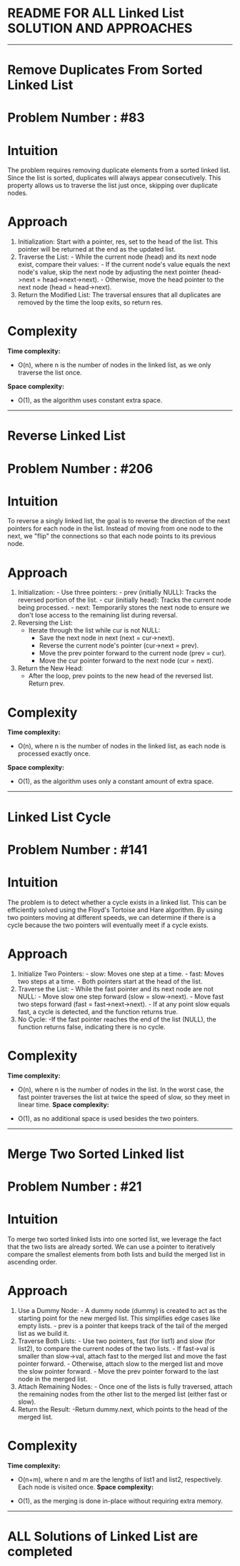 # README FOR ALL Linked List  SOLUTION AND APPROACHES 
---

# Remove Duplicates From Sorted Linked List 
# Problem Number : #83
# Intuition
<!-- Describe your first thoughts on how to solve this problem. -->
The problem requires removing duplicate elements from a sorted linked list. 
Since the list is sorted, duplicates will always appear consecutively. 
This property allows us to traverse the list just once, skipping over duplicate nodes.

# Approach
<!-- Describe your approach to solving the problem. -->
1. Initialization: Start with a pointer, res, set to the head of the list. This pointer will be returned at the end as the updated list.
2. Traverse the List:
        - While the current node (head) and its next node exist, compare their values:
        - If the current node's value equals the next node's value, skip the next node by adjusting the next pointer (head->next = head->next->next).
        - Otherwise, move the head pointer to the next node (head = head->next).
3. Return the Modified List: The traversal ensures that all duplicates are removed by the time the loop exits, so return res.
# Complexity
**Time complexity:**
<!-- Add your time complexity here, e.g. $$O(n)$$ -->
- O(n), where n is the number of nodes in the linked list, as we only traverse the list once.

**Space complexity:**
<!-- Add your space complexity here, e.g. $$O(n)$$ -->
- O(1), as the algorithm uses constant extra space.

---

# Reverse Linked List 
# Problem Number : #206

# Intuition
<!-- Describe your first thoughts on how to solve this problem. -->
To reverse a singly linked list, the goal is to reverse the direction of the next pointers for each node in the list. 
Instead of moving from one node to the next, we "flip" the connections so that each node points to its previous node.


# Approach
<!-- Describe your approach to solving the problem. -->
1. Initialization:
       - Use three pointers:
              - prev (initially NULL): Tracks the reversed portion of the list.
              - cur (initially head): Tracks the current node being processed.
              - next: Temporarily stores the next node to ensure we don't lose access to the remaining list during reversal.
2. Reversing the List:
    - Iterate through the list while cur is not NULL:
        - Save the next node in next (next = cur->next).
        - Reverse the current node's pointer (cur->next = prev).
        - Move the prev pointer forward to the current node (prev = cur).
        - Move the cur pointer forward to the next node (cur = next).
3. Return the New Head:
      - After the loop, prev points to the new head of the reversed list. Return prev.

# Complexity
**Time complexity:**
<!-- Add your time complexity here, e.g. $$O(n)$$ -->
- O(n), where n is the number of nodes in the linked list, as each node is processed exactly once.

**Space complexity:**
<!-- Add your space complexity here, e.g. $$O(n)$$ -->
- O(1), as the algorithm uses only a constant amount of extra space.
---

# Linked List Cycle 
# Problem Number : #141

# Intuition
<!-- Describe your first thoughts on how to solve this problem. -->
The problem is to detect whether a cycle exists in a linked list. 
This can be efficiently solved using the Floyd's Tortoise and Hare algorithm.
By using two pointers moving at different speeds, we can determine if there is a cycle because the two pointers will eventually meet if a cycle exists.


# Approach
<!-- Describe your approach to solving the problem. -->
1. Initialize Two Pointers:
        - slow: Moves one step at a time.
        - fast: Moves two steps at a time.
        - Both pointers start at the head of the list.
2. Traverse the List:
        - While the fast pointer and its next node are not NULL:
                - Move slow one step forward (slow = slow->next).
                - Move fast two steps forward (fast = fast->next->next).
                - If at any point slow equals fast, a cycle is detected, and the function returns true.
3. No Cycle:
        -If the fast pointer reaches the end of the list (NULL), the function returns false, indicating there is no cycle.

# Complexity
**Time complexity:**
<!-- Add your time complexity here, e.g. $$O(n)$$ -->
- O(n), where n is the number of nodes in the list. In the worst case, the fast pointer traverses the list at twice the speed of slow, so they meet in linear time.
**Space complexity:**
<!-- Add your space complexity here, e.g. $$O(n)$$ -->
- O(1), as no additional space is used besides the two pointers.
---

#  Merge Two Sorted Linked list 
# Problem Number : #21

# Intuition
<!-- Describe your first thoughts on how to solve this problem. -->
To merge two sorted linked lists into one sorted list, we leverage the fact that the two lists are already sorted. 
We can use a pointer to iteratively compare the smallest elements from both lists and build the merged list in ascending order.


# Approach
<!-- Describe your approach to solving the problem. -->
1. Use a Dummy Node:
        - A dummy node (dummy) is created to act as the starting point for the new merged list. This simplifies edge cases like empty lists.
        - prev is a pointer that keeps track of the tail of the merged list as we build it.
2. Traverse Both Lists:
        - Use two pointers, fast (for list1) and slow (for list2), to compare the current nodes of the two lists.
        - If fast->val is smaller than slow->val, attach fast to the merged list and move the fast pointer forward.
        - Otherwise, attach slow to the merged list and move the slow pointer forward.
        - Move the prev pointer forward to the last node in the merged list.
3. Attach Remaining Nodes:
        - Once one of the lists is fully traversed, attach the remaining nodes from the other list to the merged list (either fast or slow).
4. Return the Result:
        -Return dummy.next, which points to the head of the merged list.

# Complexity
**Time complexity:**
<!-- Add your time complexity here, e.g. $$O(n)$$ -->
- O(n+m), where n and m are the lengths of list1 and list2, respectively. Each node is visited once.
**Space complexity:**
<!-- Add your space complexity here, e.g. $$O(n)$$ -->
- O(1), as the merging is done in-place without requiring extra memory.

---
# ALL Solutions of Linked List  are completed 
